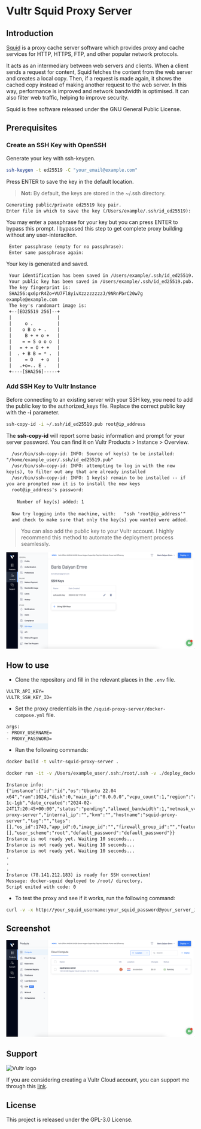 # Vultr Squid Proxy Server

## Introduction

[Squid](https://www.squid-cache.org/) is a proxy cache server software which provides proxy and cache services for HTTP, HTTPS, FTP, and other popular network protocols.

It acts as an intermediary between web servers and clients. When a client sends a request for content, Squid fetches the content from the web server and creates a local copy. Then, if a request is made again, it shows the cached copy instead of making another request to the web server. In this way, performance is improved and network bandwidth is optimised. It can also filter web traffic, helping to improve security.

Squid is free software released under the GNU General Public License.

## Prerequisites

### Create an SSH Key with OpenSSH

Generate your key with ssh-keygen.

```bash
ssh-keygen -t ed25519 -C "your_email@example.com"
```

Press ENTER to save the key in the default location.
> **Not:** By default, the keys are stored in the ~/.ssh directory.

```
Generating public/private ed25519 key pair.
Enter file in which to save the key (/Users/example/.ssh/id_ed25519):
```

You may enter a passphrase for your key but you can press ENTER to bypass this prompt. I bypassed this step to get complete proxy building without any user-interaciton.

```
 Enter passphrase (empty for no passphrase):
 Enter same passphrase again:
```

Your key is generated and saved.

```
 Your identification has been saved in /Users/example/.ssh/id_ed25519.
 Your public key has been saved in /Users/example/.ssh/id_ed25519.pub.
 The key fingerprint is:
 SHA256:qx6prR4Zo+VU7Fl8yivXzzzzzzzzJ/9NRnPbrC20w7g example@example.com
 The key's randomart image is:
 +--[ED25519 256]--+
 |                 |
 |     o .         |
 |    o B o + .    |
 |     B + + o +   |
 |    = = S o o o  |
 |   = + = O + +   |
 |  . + B B = * .  |
 |     = O   + o   |
 |   .+o=.. E .    |
 +----[SHA256]-----+
```

### Add SSH Key to Vultr Instance

Before connecting to an existing server with your SSH key, you need to add the public key to the authorized_keys file. Replace the correct public key with the **-i** parameter.

```bash
ssh-copy-id -i ~/.ssh/id_ed25519.pub root@ip_address
```

The **ssh-copy-id** will report some basic information and prompt for your server password. You can find it on Vultr Products > Instance > Overview.

```
  /usr/bin/ssh-copy-id: INFO: Source of key(s) to be installed: "/home/example_user/.ssh/id_ed25519.pub"
  /usr/bin/ssh-copy-id: INFO: attempting to log in with the new key(s), to filter out any that are already installed
  /usr/bin/ssh-copy-id: INFO: 1 key(s) remain to be installed -- if you are prompted now it is to install the new keys
  root@ip_address's password:
    
    Number of key(s) added: 1

  Now try logging into the machine, with:   "ssh 'root@ip_address'"
  and check to make sure that only the key(s) you wanted were added.
```

> You can also add the public key to your Vultr account. I highly recommend this method to automate the deployment process seamlessly.

<img src="screenshots/vultr-ssh-keys.png" alt="Vultr ssh keys">

## How to use

- Clone the repository and fill in the relevant places in the `.env` file.

```
VULTR_API_KEY=
VULTR_SSH_KEY_ID=
```

- Set the proxy credentials in the `/squid-proxy-server/docker-compose.yml` file.

```
args:
- PROXY_USERNAME=
- PROXY_PASSWORD=
```

- Run the following commands:

```bash
docker build -t vultr-squid-proxy-server .
```

```bash
docker run -it -v /Users/example_user/.ssh:/root/.ssh -v ./deploy_docker_squid.log:/root/vultr-squid-proxy-server/deploy_docker_squid.log vultr-squid-proxy-server
```

```
Instance info:
{"instance":{"id":"id","os":"Ubuntu 22.04 x64","ram":1024,"disk":0,"main_ip":"0.0.0.0","vcpu_count":1,"region":"ams","plan":"vc2-1c-1gb","date_created":"2024-02-24T17:20:45+00:00","status":"pending","allowed_bandwidth":1,"netmask_v4":"","gateway_v4":"0.0.0.0","power_status":"running","server_status":"none","v6_network":"","v6_main_ip":"","v6_network_size":0,"label":"squid-proxy-server","internal_ip":"","kvm":"","hostname":"squid-proxy-server","tag":"","tags":[],"os_id":1743,"app_id":0,"image_id":"","firewall_group_id":"","features":[],"user_scheme":"root","default_password":"default_password"}}
Instance is not ready yet. Waiting 10 seconds...
Instance is not ready yet. Waiting 10 seconds...
Instance is not ready yet. Waiting 10 seconds...
.
.
.
Instance (78.141.212.183) is ready for SSH connection!
Message: docker-squid deployed to /root/ directory.
Script exited with code: 0
```

- To test the proxy and see if it works, run the following command:

```bash
curl -v -x http://your_squid_username:your_squid_password@your_server_ip:3128 https://www.google.com/
```

## Screenshot

<img src="screenshots/squid-proxy-server.png" alt="Vultr squid proxy server">

## Support

<p  align="left">

<img src="https://www.vultr.com/media/logo_onwhite.svg" alt="Vultr logo" width="150">

</p>

If you are considering creating a Vultr Cloud account, you can support me through this [link](https://www.vultr.com/?ref=9228967).

## License

This project is released under the GPL-3.0 License.
